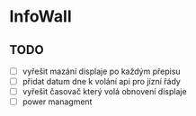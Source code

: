 # InfoWall
## TODO
- [ ] vyřešit mazání displaje po každým přepisu
- [ ] přidat datum dne k volání api pro jízní řády
- [ ] vyřešit časovač který volá obnovení displaje
- [ ] power managment